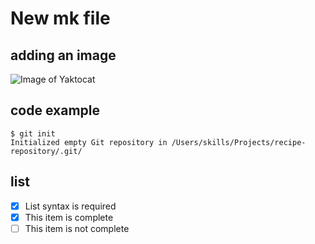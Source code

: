 # New mk file

## adding an image

![Image of Yaktocat](https://octodex.github.com/images/yaktocat.png)


## code example

```
$ git init
Initialized empty Git repository in /Users/skills/Projects/recipe-repository/.git/
```


## list

- [x] List syntax is required
- [x] This item is complete
- [ ] This item is not complete
